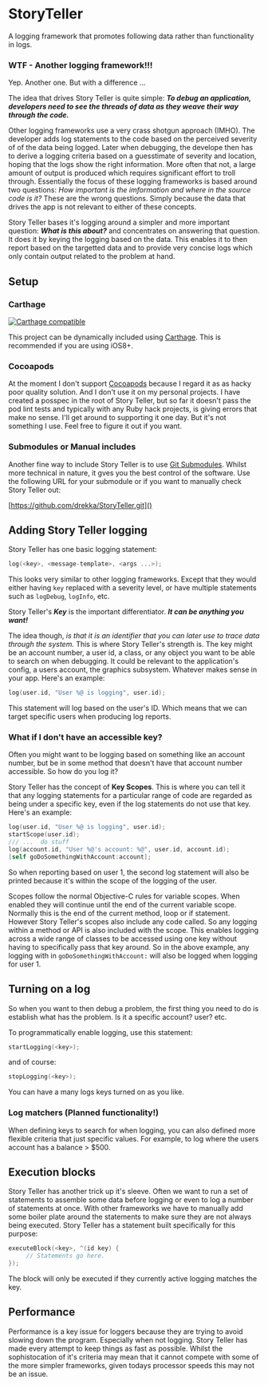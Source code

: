 # StoryTeller
A logging framework that promotes following data rather than functionality in logs.

### WTF - Another logging framework!!!

Yep. Another one. But with a difference ...

The idea that drives Story Teller is quite simple: ***To debug an application, developers need to see the threads of data as they weave their way through the code.***

Other logging frameworks use a very crass shotgun approach (IMHO). The developer adds log statements to the code based on the perceived severity of of the data being logged. Later when debugging, the develope then has to derive a logging criteria based on a guesstimate of severity and location, hoping that the logs show the right information. More often that not, a large amount of output is produced which requires significant effort to troll through. Essentially the focus of these logging frameworks is based around two questions: *How important is the imformation and where in the source code is it?* These are the wrong questions. Simply because the data that drives the app is not relevant to either of these concepts.

Story Teller bases it's logging around a simpler and more important question: ***What is this about?*** and concentrates on answering that question. It does it by keying the logging based on the data. This enables it to then report based on the targetted data and to provide very concise logs which only contain output related to the problem at hand.

## Setup

### Carthage

[![Carthage compatible](https://img.shields.io/badge/Carthage-compatible-4BC51D.svg?style=flat)](https://github.com/Carthage/Carthage)

This project can be dynamically included using [Carthage](https://github.com/Carthage/Carthage). This is recommended if you are using iOS8+.

### Cocoapods

At the moment I don't support [Cocoapods](https://cocoapods.org) because I regard it as as hacky poor quality solution. And I don't use it on my personal projects. I have created a posspec in the root of Story Teller, but so far it doesn't pass the pod lint tests and typically with any Ruby hack projects, is giving errors that make no sense. I'll get around to supporting it one day. But it's not something I use. Feel free to figure it out if you want.

### Submodules or Manual includes

Another fine way to include Story Teller is to use [Git Submodules](https://chrisjean.com/git-submodules-adding-using-removing-and-updating/). Whilst more technical in nature, it gves you the best control of the software. Use the following URL for your submodule or if you want to manually check Story Teller out:

[https://github.com/drekka/StoryTeller.git]()

## Adding Story Teller logging

Story Teller has one basic logging statement:

```objectivec
log(<key>, <message-template>, <args ...>); 
```
This looks very similar to other logging frameworks. Except that they would either having `key` replaced with a severity level, or have multiple statements such as `logDebug`, `logInfo`, etc.

Story Teller's ***Key*** is the important differentiator. ***It can be anything you want!*** 

The idea though, *is that it is an identifier that you can later use to trace data through the system.* This is where Story Teller's strength is. The key might be an account number, a user id, a class, or any object you want to be able to search on when debugging. It could be relevant to the application's config, a users account, the graphics subsystem. Whatever makes sense in your app. Here's an example:
```objectivec
log(user.id, "User %@ is logging", user.id);
```

This statement will log based on the user's ID. Which means that we can target specific users when producing log reports.

### What if I don't have an accessible key?

Often you might want to be logging based on something like an account number, but be in some method that doesn't have that account number accessible. So how do you log it?

Story Teller has the concept of **Key Scopes**. This is where you can tell it that any logging statements for a particular range of code are regarded as being under a specific key, even if the log statements do not use that key. Here's an example:

```objectivec
log(user.id, "User %@ is logging", user.id);
startScope(user.id);
/// ...  do stuff
log(account.id, "User %@'s account: %@", user.id, account.id); 
[self goDoSomethingWithAccount:account];
```
So when reporting based on user 1, the second log statement will also be printed because it's within the scope of the logging of the user.

Scopes follow the normal Objective-C rules for variable scopes. When enabled they will continue until the end of the current variable scope. Normally this is the end of the current method, loop or if statement. However Story Teller's scopes also include any code called. So any logging within a method or API is also included with the scope. This enables logging across a wide range of classes to be accessed using one key without having to specifically pass that key around.  So in the above example, any logging with in `goDoSomethingWithAccount:` will also be logged when logging for user 1.

## Turning on a log

So when you want to then debug a problem, the first thing you need to do is establish what has the problem. Is it a specific account? user? etc.

To programmatically enable logging, use this statement:

```objectivec
startLogging(<key>);
```

and of course:

```objectivec
stopLogging(<key>);
```

You can have a many logs keys turned on as you like.

### Log matchers (Planned functionality!)

When defining keys to search for when logging, you can also defined more flexible criteria that just specific values. For example, to log where the users account has a balance > $500. 

## Execution blocks

Story Teller has another trick up it's sleeve. Often we want to run a set of statements to assemble some data before logging or even to log a number of statements at once. With other frameworks we have to manually add some boiler plate around the statements to make sure they are not always being executed. Story Teller has a statement built specifically for this purpose:

```objectivec
executeBlock(<key>, ^(id key) {
     // Statements go here.
});
``` 

The block will only be executed if they currently active logging matches the key.

## Performance

Performance is a key issue for loggers because they are trying to avoid slowing down the program. Especially when not logging. Story Teller has made every attempt to keep things as fast as possible. Whilst the sophistocation of it's criteria may mean that it cannot compete with some of the more simpler frameworks, given todays processor speeds this may not be an issue. 



